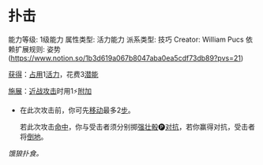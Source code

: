 # 扑击

能力等级: 1级能力
属性类型: 活力能力
派系类型: 技巧
Creator: William Pucs
依赖扩展规则: 姿势 (https://www.notion.so/1b3d619a067b8047aba0ea5cdf73db89?pvs=21)

<aside>

[获得](https://www.notion.so/1b3d619a067b8027ba38e2c1caf9d84b?pvs=21)：[占用](https://www.notion.so/1b3d619a067b8028a794de6ceed96ec0?pvs=21)1[活力](https://www.notion.so/1b3d619a067b805391c0d92f6a9c2e06?pvs=21)，花费3[潜能](https://www.notion.so/1b3d619a067b80c2bdb4c721adc30021?pvs=21)

</aside>

<aside>

[施展](https://www.notion.so/1b3d619a067b80f38dccf027f026b32f?pvs=21)：[近战攻击](https://www.notion.so/1b4d619a067b80eda8b0facbba0c7b1a?pvs=21)时用1⚡️[附加](https://www.notion.so/1b3d619a067b808aba32f87c5cab4efb?pvs=21)

- 在此次攻击前，你可先[移动](https://www.notion.so/1b3d619a067b80a4a587d4f966ce6b79?pvs=21)最多2[步](https://www.notion.so/1b3d619a067b800fb1cfe9f0ef45b9ef?pvs=21)。
    
    若此次攻击[命中](https://www.notion.so/1b4d619a067b805b9ae6f266211ce9d3?pvs=21)，你与受击者须分别掷[强壮骰](https://www.notion.so/1b3d619a067b806094ebcc0abdf4ba13?pvs=21)🅟[对抗](https://www.notion.so/1b3d619a067b80aa97d4c2a5907023af?pvs=21)，若你赢得对抗，受击者将[倒地](https://www.notion.so/1b3d619a067b808fafc8c6969c904b96?pvs=21)。
    
</aside>

*饿狼扑食。*